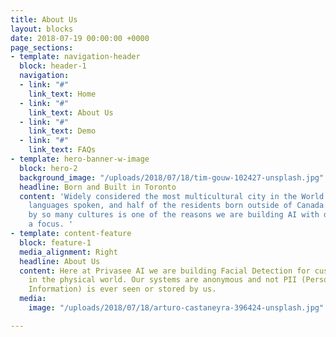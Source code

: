 ```yaml
---
title: About Us
layout: blocks
date: 2018-07-19 00:00:00 +0000
page_sections:
- template: navigation-header
  block: header-1
  navigation:
  - link: "#"
    link_text: Home
  - link: "#"
    link_text: About Us
  - link: "#"
    link_text: Demo
  - link: "#"
    link_text: FAQs
- template: hero-banner-w-image
  block: hero-2
  background_image: "/uploads/2018/07/18/tim-gouw-102427-unsplash.jpg"
  headline: Born and Built in Toronto
  content: 'Widely considered the most multicultural city in the World with over 140+
    languages spoken, and half of the residents born outside of Canada. Being surrounded
    by so many cultures is one of the reasons we are building AI with diversity as
    a focus. '
- template: content-feature
  block: feature-1
  media_alignment: Right
  headline: About Us
  content: Here at Privasee AI we are building Facial Detection for customer insights
    in the physical world. Our systems are anonymous and not PII (Personally Identifiable
    Information) is ever seen or stored by us.
  media:
    image: "/uploads/2018/07/18/arturo-castaneyra-396424-unsplash.jpg"

---
```

